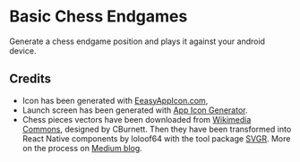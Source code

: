 # Basic Chess Endgames

Generate a chess endgame position and plays it against your android device.

## Credits

* Icon has been generated with [EeasyAppIcon.com](https://easyappicon.com/),
* Launch screen has been generated with [App Icon Generator](https://appicon.co/#image-sets).
* Chess pieces vectors have been downloaded from [Wikimedia Commons](https://commons.wikimedia.org/wiki/Category:SVG_chess_pieces), designed by CBurnett. Then they have been transformed into React Native components by loloof64 with the tool package [SVGR](https://www.npmjs.com/package/@svgr/cli). More on the process on [Medium blog](https://kumar2396jayant.medium.com/how-to-use-svg-in-react-native-2-4140b146b7d1).
